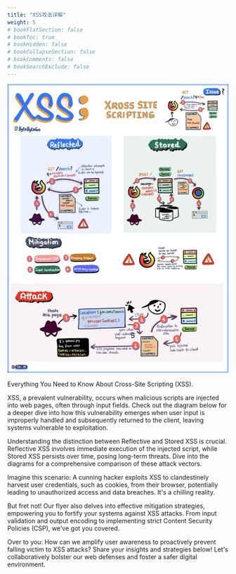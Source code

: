 ```yaml
---
title: "XSS攻击详解"
weight: 5
# bookFlatSection: false
# bookToc: true
# bookHidden: false
# bookCollapseSection: false
# bookComments: false
# bookSearchExclude: false
---
```


![XSS攻击详解](/img/security/cross-site-scripting.jfif)

Everything You Need to Know About Cross-Site Scripting (XSS).

XSS, a prevalent vulnerability, occurs when malicious scripts are injected into web pages, often through input fields. Check out the diagram below for a deeper dive into how this vulnerability emerges when user input is improperly handled and subsequently returned to the client, leaving systems vulnerable to exploitation.

Understanding the distinction between Reflective and Stored XSS is crucial. Reflective XSS involves immediate execution of the injected script, while Stored XSS persists over time, posing long-term threats. Dive into the diagrams for a comprehensive comparison of these attack vectors.

Imagine this scenario: A cunning hacker exploits XSS to clandestinely harvest user credentials, such as cookies, from their browser, potentially leading to unauthorized access and data breaches. It's a chilling reality.

But fret not! Our flyer also delves into effective mitigation strategies, empowering you to fortify your systems against XSS attacks. From input validation and output encoding to implementing strict Content Security Policies (CSP), we've got you covered.

Over to you: How can we amplify user awareness to proactively prevent falling victim to XSS attacks? Share your insights and strategies below! Let's collaboratively bolster our web defenses and foster a safer digital environment.